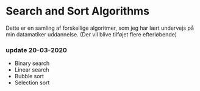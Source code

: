 # Search and Sort Algorithms

Dette er en samling af forskellige algoritmer, som jeg har lært undervejs på min datamatiker uddannelse. 
(Der vil blive tilføjet flere efterløbende)

### update 20-03-2020
- Binary search
- Linear search
- Bubble sort
- Selection sort
